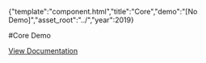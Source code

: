 {"template":"component.html","title":"Core","demo":"[No Demo]","asset_root":"../","year":2019}

 #Core Demo
<p class="back_link"><a href="https://formstone.it/components/core">View Documentation</a></p>